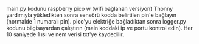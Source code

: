 main.py kodunu raspberry pico w (wifi bağlanan versiyon) Thonny yardımıyla yükledikten sonra sensörü kodda belirtilen pin'e bağlayın (normalde 1 numaralı pin). pico'yu elektriğe bağladıktan sonra logger.py kodunu bilgisayardan çalıştırın (main koddaki ip ve portu kontrol edin). Her 10 saniyede 1 ısı ve nem verisi txt'ye kaydedilir.